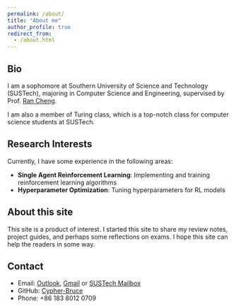 ```yaml
---
permalink: /about/
title: "About me"
author_profile: true
redirect_from: 
  - /about.html
---
```


## Bio

I am a sophomore at Southern University of Science and Technology (SUSTech), majoring in Computer Science and Engineering, supervised by Prof. [Ran Cheng](https://chengran.tech/). 

I am also a member of Turing class, which is a top-notch class for computer science students at SUSTech.

## Research Interests

Currently, I have some experience in the following areas:

- **Single Agent Reinforcement Learning**: Implementing and training reinforcement learning algorithms
- **Hyperparameter Optimization**: Tuning hyperparameters for RL models

## About this site

This site is a product of interest. I started this site to share my review notes, project guides, and perhaps some reflections on exams. I hope this site can help the readers in some way.

## Contact

- Email: [Outlook](mailto:cypherbruce@outlook.com), [Gmail](mailto:brucewumx@gmail.com) or [SUSTech Mailbox](mailto:12212006@mail.sustech.edu.cn)
- GitHub: [Cypher-Bruce](https://github.com/Cypher-Bruce)
- Phone: +86 183 8012 0709
